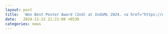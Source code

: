 ```yaml
---
layout: post
title:  'Won Best Poster Award (2nd) at IndoML 2024. <a href="https://drive.google.com/file/d/1mvtjN68KlKWvD2M0T06yQdCM-WeHV1X2/view?usp=drive_link">Check out the poster</a>'
date:   2024-12-22 21:21:00 +0530
categories: news
---
```

